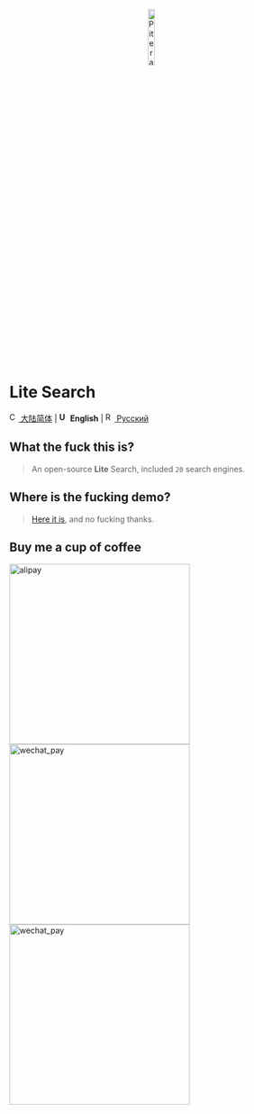 <p align="center">
  <a href="https://github.com/piterator-org"><img src="https://static.piterator.com/logo.min.svg" alt="Piterator" width="16%"></a>
</p>

# Lite Search
[<img src="http://s.oier.in/cn.png" width="16" alt="CN" /> 大陆简体](README.md) | **<img src="http://s.oier.in/us.png" width="16" alt="US" /> English** | [<img src="http://s.oier.in/ru.png" width="16" alt="RU" /> Русский](README.ru.md)
## What the fuck this is?
> An open-source **Lite** Search, included ``20`` search engines.
## Where is the fucking demo?
> [Here it is](https://litesearch.cn/), and no fucking thanks.
## Buy me a cup of coffee
<img src="http://s.oier.in/alipay.png" height="320" alt="alipay" /><img src="http://s.oier.in/wechat_trans.png" height="320" alt="wechat_pay" /><img src="http://s.oier.in/wechat_pay.png" height="320" alt="wechat_pay" />
